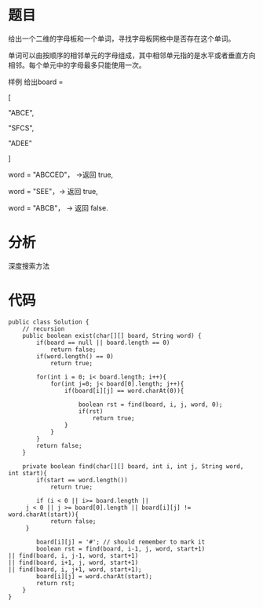 # 题目
给出一个二维的字母板和一个单词，寻找字母板网格中是否存在这个单词。

单词可以由按顺序的相邻单元的字母组成，其中相邻单元指的是水平或者垂直方向相邻。每个单元中的字母最多只能使用一次。

样例
给出board =

[

  "ABCE",

  "SFCS",

  "ADEE"

]

word = "ABCCED"， ->返回 true,

word = "SEE"，-> 返回 true,

word = "ABCB"， -> 返回 false.

# 分析
深度搜索方法

# 代码
```
public class Solution {
    // recursion
    public boolean exist(char[][] board, String word) {
        if(board == null || board.length == 0)
            return false;
        if(word.length() == 0)
            return true;
        
        for(int i = 0; i< board.length; i++){
            for(int j=0; j< board[0].length; j++){
                if(board[i][j] == word.charAt(0)){
                    
                    boolean rst = find(board, i, j, word, 0);
                    if(rst)
                        return true;
                }
            }
        }
        return false;
    }
    
    private boolean find(char[][] board, int i, int j, String word, int start){
        if(start == word.length())
            return true;
        
        if (i < 0 || i>= board.length || 
     j < 0 || j >= board[0].length || board[i][j] != word.charAt(start)){
            return false;
	 }
        
        board[i][j] = '#'; // should remember to mark it
        boolean rst = find(board, i-1, j, word, start+1) 
|| find(board, i, j-1, word, start+1) 
|| find(board, i+1, j, word, start+1) 
|| find(board, i, j+1, word, start+1);
        board[i][j] = word.charAt(start);
        return rst;
    }
}
```
